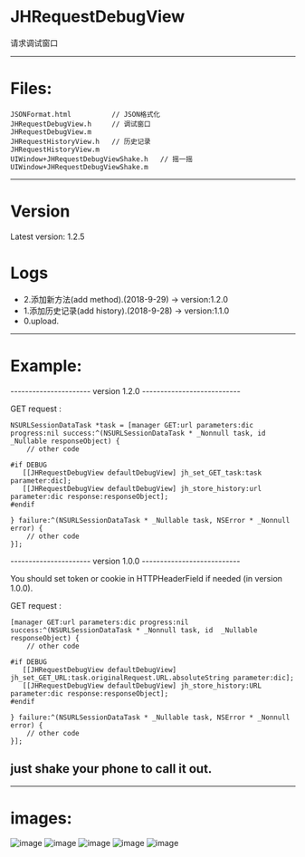 # JHRequestDebugView
请求调试窗口

---

# Files:
```
JSONFormat.html          // JSON格式化
JHRequestDebugView.h     // 调试窗口
JHRequestDebugView.m
JHRequestHistoryView.h   // 历史记录
JHRequestHistoryView.m
UIWindow+JHRequestDebugViewShake.h   // 摇一摇
UIWindow+JHRequestDebugViewShake.m
```
---

# Version
Latest version: 1.2.5

# Logs
- 2.添加新方法(add method).(2018-9-29) -> version:1.2.0
- 1.添加历史记录(add history).(2018-9-28) -> version:1.1.0
- 0.upload.

---

# Example:
 
 ---------------------- version 1.2.0 ---------------------------
 
 GET request :
 ```
 NSURLSessionDataTask *task = [manager GET:url parameters:dic progress:nil success:^(NSURLSessionDataTask * _Nonnull task, id  _Nullable responseObject) {
     // other code
 
 #if DEBUG
    [[JHRequestDebugView defaultDebugView] jh_set_GET_task:task parameter:dic];
    [[JHRequestDebugView defaultDebugView] jh_store_history:url parameter:dic response:responseObject];
 #endif
 
 } failure:^(NSURLSessionDataTask * _Nullable task, NSError * _Nonnull error) {
     // other code
 }];
 ```
 
 ---------------------- version 1.0.0 ---------------------------
 
 You should set token or cookie in HTTPHeaderField if needed (in version 1.0.0).
 
 GET request :
 ```
 [manager GET:url parameters:dic progress:nil success:^(NSURLSessionDataTask * _Nonnull task, id  _Nullable responseObject) {
     // other code
 
 #if DEBUG
    [[JHRequestDebugView defaultDebugView] jh_set_GET_URL:task.originalRequest.URL.absoluteString parameter:dic];
    [[JHRequestDebugView defaultDebugView] jh_store_history:URL parameter:dic response:responseObject];
 #endif
 
 } failure:^(NSURLSessionDataTask * _Nullable task, NSError * _Nonnull error) {
     // other code
 }];
```
 
## just shake your phone to call it out.
 
 ---
 
 # images:
 ![image](https://github.com/xjh093/JHRequestDebugView/blob/master/Images/01.png)
 ![image](https://github.com/xjh093/JHRequestDebugView/blob/master/Images/02.png)
 ![image](https://github.com/xjh093/JHRequestDebugView/blob/master/Images/03.png)
 ![image](https://github.com/xjh093/JHRequestDebugView/blob/master/Images/04.png)
 ![image](https://github.com/xjh093/JHRequestDebugView/blob/master/Images/05.png)
 

